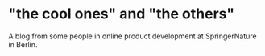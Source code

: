 # "the cool ones" and "the others"

A blog from some people in online product development at SpringerNature in Berlin.
